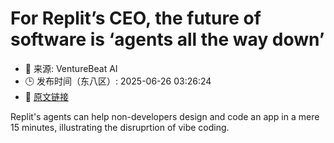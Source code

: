 # For Replit’s CEO, the future of software is ‘agents all the way down’
- 📅 来源: VentureBeat AI
- 🕒 发布时间（东八区）: 2025-06-26 03:26:24
- 🔗 [原文链接](https://venturebeat.com/ai/for-replits-ceo-the-future-of-software-is-agents-all-the-way-down/)

Replit's agents can help non-developers design and code an app in a mere 15 minutes, illustrating the disruprtion of vibe coding.